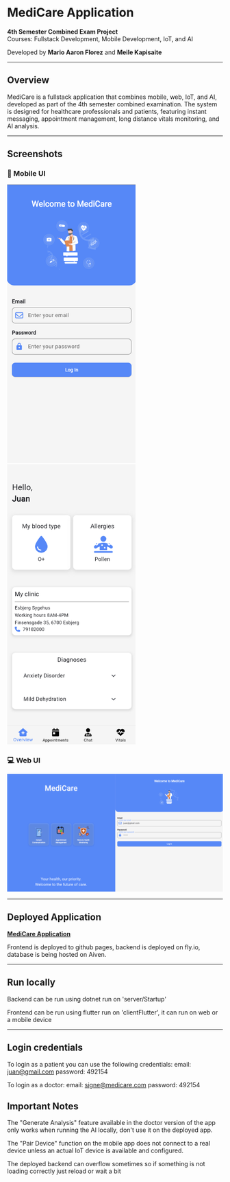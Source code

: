 # MediCare Application

**4th Semester Combined Exam Project**  
Courses: Fullstack Development, Mobile Development, IoT, and AI

Developed by **Mario Aaron Florez** and **Meile Kapisaite**

---

##  Overview

MediCare is a fullstack application that combines mobile, web, IoT, and AI, developed as part of the 4th semester combined examination. The system is designed for healthcare professionals and patients, featuring instant messaging, appointment management, long distance vitals monitoring, and AI analysis.

---

## Screenshots

### 📱 Mobile UI
<p float="left">
<img src="images/Screenshot%202025-05-29%20222707.png" alt="Mobile UI" width="300"/>
<img src="images/Screenshot%202025-05-29%20222756.png" alt="Mobile UI" width="300"/>
</p>

### 💻 Web UI
![Web UI](images/Screenshot%202025-05-29%20222631.png)

---

## Deployed Application
  
 **[MediCare Application](https://meile5.github.io/MediCareApplication/)**

 Frontend is deployed to github pages, backend is deployed on fly.io, database is being hosted on Aiven.

---

## Run locally
Backend can be run using dotnet run on 'server/Startup'

Frontend can be run using flutter run on 'clientFlutter', it can run on web or a mobile device

---

## Login credentials
To login as a patient you can use the following credentials:
email: juan@gmail.com
password: 492154

To login as a doctor:
email: signe@medicare.com
password: 492154

## Important Notes
 The "Generate Analysis" feature available in the doctor version of the app only works when running the AI locally, don't use it on the deployed app.

 The "Pair Device" function on the mobile app does not connect to a real device unless an actual IoT device is available and configured.

 The deployed backend can overflow sometimes so if something is not loading correctly just reload or wait a bit
